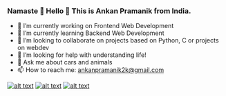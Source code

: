 ### Namaste 👋 Hello 🙏 This is Ankan Pramanik from India.


- 🔭 I’m currently working on Frontend Web Development
- 🌱 I’m currently learning Backend Web Development
- 👯 I’m looking to collaborate on projects based on Python, C or projects on webdev
- 🤔 I’m looking for help with understanding life!
- 💬 Ask me about cars and animals
- 📫 How to reach me: ankanpramanik2k@gmail.com
<!-- Please don't remove this: Grab your social icons from https://github.com/carlsednaoui/gitsocial -->

<!-- display the social media buttons in your README -->

[![alt text][1.1]][1]
[![alt text][2.1]][2]
[![alt text][6.1]][6]


<!-- links to social media icons -->
<!-- no need to change these -->

<!-- icons with padding -->

[1.1]: http://i.imgur.com/tXSoThF.png (twitter icon with padding)
[2.1]: http://i.imgur.com/P3YfQoD.png (facebook icon with padding)
[6.1]: http://i.imgur.com/0o48UoR.png (github icon with padding)


<!-- links to your social media accounts -->
<!-- update these accordingly -->

[1]: https://twitter.com/ankan2k
[2]: https://www.facebook.com/ankan.pramanik.31/
[6]: https://github.com/ankanpramanik

<!-- Please don't remove this: Grab your social icons from https://github.com/carlsednaoui/gitsocial -->
